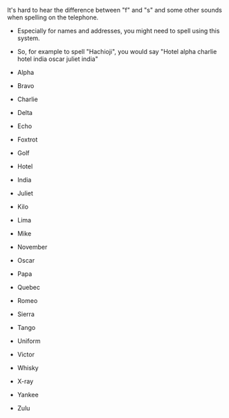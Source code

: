 It's hard to hear the difference between "f" and "s" and some other sounds when spelling on the telephone.
* Especially for names and addresses, you might need to spell using this system.
* So, for example to spell "Hachioji", you would say "Hotel alpha charlie hotel india oscar juliet india"

* Alpha 	
* Bravo	
* Charlie 	
* Delta	
* Echo	
* Foxtrot
* Golf 		
* Hotel	
* India	
* Juliet	
* Kilo		
* Lima
* Mike	
* November 
* Oscar	
* Papa	
* Quebec	
* Romeo
* Sierra 	
* Tango	
* Uniform	
* Victor	
* Whisky
* X-ray	
* Yankee	 
* Zulu